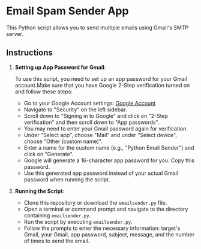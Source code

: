 # Email Spam Sender App

This Python script allows you to send multiple emails using Gmail's SMTP server.

## Instructions

1. **Setting up App Password for Gmail**:

   To use this script, you need to set up an app password for your Gmail account.Make sure that you have Google 2-Step verification turned on and follow these steps:

   - Go to your Google Account settings: [Google Account](https://myaccount.google.com/)
   - Navigate to "Security" on the left sidebar.
   - Scroll down to "Signing in to Google" and click on "2-Step verification" and then scroll down to "App passwords".
   - You may need to enter your Gmail password again for verification.
   - Under "Select app", choose "Mail" and under "Select device", choose "Other (custom name)".
   - Enter a name for the custom name (e.g., "Python Email Sender") and click on "Generate".
   - Google will generate a 16-character app password for you. Copy this password.
   - Use this generated app password instead of your actual Gmail password when running the script.

2. **Running the Script**:

   - Clone this repository or download the `emailsender.py` file.
   - Open a terminal or command prompt and navigate to the directory containing `emailsender.py`.
   - Run the script by executing `emailsender.py`.
   - Follow the prompts to enter the necessary information: target's Gmail, your Gmail, app password, subject, message, and the number of times to send the email.
